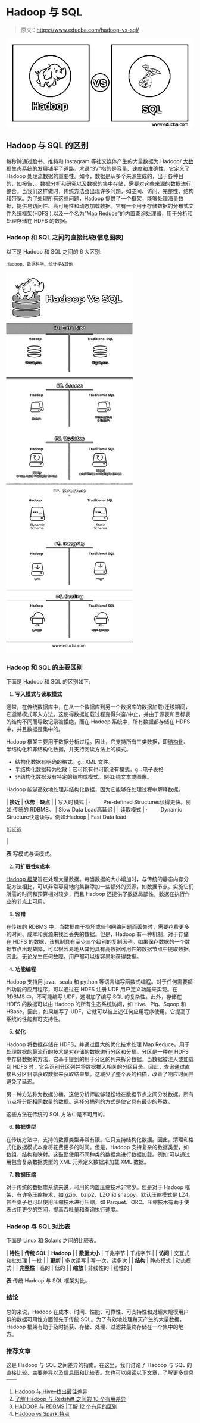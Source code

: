 # Hadoop 与 SQL

> 原文：<https://www.educba.com/hadoop-vs-sql/>

![Hadoop vs SQL](img/aeff1be446669a313201e4e22d5b3f8d.png)



## Hadoop 与 SQL 的区别

每秒钟通过脸书、推特和 Instagram 等社交媒体产生的大量数据为 Hadoop/ [大数据](https://www.educba.com/big-data-vs-data-science/)生态系统的发展铺平了道路。术语“3V”指的是容量、速度和准确性，它定义了 Hadoop 处理流数据的重要性。如今，数据是从多个来源生成的，出于各种目的，如报告、[、数据分析](https://www.educba.com/data-analysis-techniques/)和研究以及数据的集中存储，需要对这些来源的数据进行整合。当我们这样做时，传统方法会出现许多问题，如空间、访问、完整性、结构和带宽。为了处理所有这些问题，Hadoop 提供了一个框架，能够处理海量数据，提供易访问性、高可用性和动态加载数据。它有一个用于存储数据的分布式文件系统框架(HDFS ),以及一个名为“Map Reduce”的内置查询处理器，用于分析和处理存储在 HDFS 的数据。

### Hadoop 和 SQL 之间的直接比较(信息图表)

以下是 Hadoop 和 SQL 之间的 6 大区别:

<small>Hadoop、数据科学、统计学&其他</small>

![hadoop vs sql Infographics](img/80876b942aac8e2f10f82a3a682854bf.png)



### Hadoop 和 SQL 的主要区别

下面是 Hadoop 和 SQL 的区别如下:

1.  **写入模式与读取模式**

通常，在传统数据库中，在从一个数据库到另一个数据库的数据加载/迁移期间，它遵循模式写入方法。这使得数据加载过程变得兴奋/中止，并由于源表和目标表的结构不同而导致记录被拒绝，而在 Hadoop 系统中，所有数据都存储在 HDFS 中，并且数据是集中的。

Hadoop 框架主要用于数据分析过程。因此，它支持所有三类数据，即[结构化](https://www.educba.com/what-is-structured-finance/)、半结构化和非结构化数据，并支持阅读方法上的模式。

*   结构化数据有明确的格式。g.: XML 文件。
*   半结构化数据较为松散；它可能有也可能没有模式。g .:电子表格
*   非结构化数据没有特定的结构或模式。例如:纯文本或图像。

Hadoop 能够高效地处理非结构化数据，因为它能够在处理过程中解释数据。

| **接近** | **优势** | **缺点** |
| 写入时模式 | ·         Pre-defined Structures读得更快。例如:传统的 RDBMS。 | Slow Data Load高延迟 |
| 读取模式 | ·         Dynamic Structure快速读写。例如:Hadoop | Fast Data load

低延迟

 |

**表**:写模式与读模式。

2.  **可扩展性&成本**

[Hadoop 框架](https://www.educba.com/hadoop-framework/)旨在处理大量数据。每当数据的大小增加时，与传统的静态内存分配方法相比，可以非常容易地向集群添加一些额外的资源，如数据节点。实施它们所需的时间和预算相对较少，而且 Hadoop 还提供了数据局部性，数据在执行作业的节点上可用。

3.  **容错**

在传统的 RDBMS 中，当数据由于损坏或任何网络问题而丢失时，需要花费更多的时间、成本和资源来找回丢失的数据。但是，Hadoop 有一种机制，对于存储在 HDFS 的数据，该机制具有至少三个级别的复制因子。如果保存数据的一个数据节点出现故障，可以很容易地从其他具有高数据可用性的数据节点中提取数据。因此，无论发生任何故障，用户都可以很容易地获得数据。

4.  **功能编程**

Hadoop 支持用 java、scala 和 python 等语言编写函数式编程。对于任何需要额外功能的应用程序，可以通过在 HDFS 注册 UDF 用户定义功能来实现。在 RDBMS 中，不可能编写 UDF，这增加了编写 SQL 的复杂性。此外，存储在 HDFS 的数据可以由 Hadoop 的所有生态系统访问，如 Hive、Pig、Sqoop 和 HBase。因此，如果编写了 UDF，它就可以被上述任何应用程序使用。它提高了系统的性能和可支持性。

5.  **优化**

Hadoop 将数据存储在 HDFS，并通过巨大的优化技术处理 Map Reduce。用于处理数据的最流行的技术是对存储的数据进行分区和分桶。分区是一种在 HDFS 中存储数据的方法，它基于提到的用于分区的列来拆分数据。当数据被注入或加载到 HDFS 时，它会识别分区列并将数据推入相关的分区目录。因此，查询通过直接从分区目录获取数据来获取结果集。这减少了整个表的扫描，改善了响应时间并避免了延迟。

另一种方法称为数据分桶。这使分析师能够轻松地在数据节点之间分发数据。所有节点将分配相同数量的数据。选择分桶列的方式是使它具有最少的基数。

这些方法在传统的 SQL 方法中是不可用的。

6.  **数据类型**

在传统方法中，支持的数据类型非常有限。它只支持结构化数据。因此，清理和格式化数据模式本身将花费更多的时间。但是，Hadoop 支持复杂的数据类型，如数组、结构和映射。这鼓励使用不同种类的数据集进行数据加载。例如:可以通过用包含复杂数据类型的 XML 元素定义数据来加载 XML 数据。

7.  **数据压缩**

对于传统的数据库系统来说，可用的内置压缩技术非常少。但是对于 Hadoop 框架，有许多压缩技术，如 gzib、bzip2、LZO 和 snappy。默认压缩模式是 LZ4。甚至桌子也可以使用压缩技术进行压缩，如 Parquet、ORC。压缩技术有助于使表占用更少的空间，提高吞吐量和查询执行速度。

### Hadoop 与 SQL 对比表

下面是 Linux 和 Solaris 之间的比较表。

| **特性** | **传统 SQL** | **Hadoop** |
| **数据大小** | 千兆字节 | 千兆字节 |
| **访问** | 交互式和批处理 | 一批 |
| **更新** | 多次读写 | 写一次，读多次 |
| **结构** | 静态模式 | 动态模式 |
| **完整性** | 高的 | 低的 |
| **缩放** | 非线性的 | 线性的 |

**表**:传统 Hadoop 与 SQL 框架对比。

### 结论

总的来说，Hadoop 在成本、时间、性能、可靠性、可支持性和对超大规模用户群的数据可用性方面领先于传统 SQL。为了有效地处理每天产生的大量数据，Hadoop 框架有助于及时捕获、存储、处理、过滤并最终存储在一个集中的地方。

### 推荐文章

这是 Hadoop 与 SQL 之间差异的指南。在这里，我们讨论了 Hadoop 与 SQL 的直接比较、主要差异以及信息图和比较表。您也可以阅读以下文章，了解更多信息——

1.  [Hadoop 与 Hive–找出最佳差异](https://www.educba.com/hadoop-vs-hive/)
2.  [了解 Hadoop 与 Redshift 之间的 10 个有用差异](https://www.educba.com/hadoop-vs-redshift/)
3.  [HADOOP 与 RDBMS |了解 12 个有用的区别](https://www.educba.com/hadoop-vs-rdbms/)
4.  [Hadoop vs Spark:特点](https://www.educba.com/hadoop-vs-spark/)






